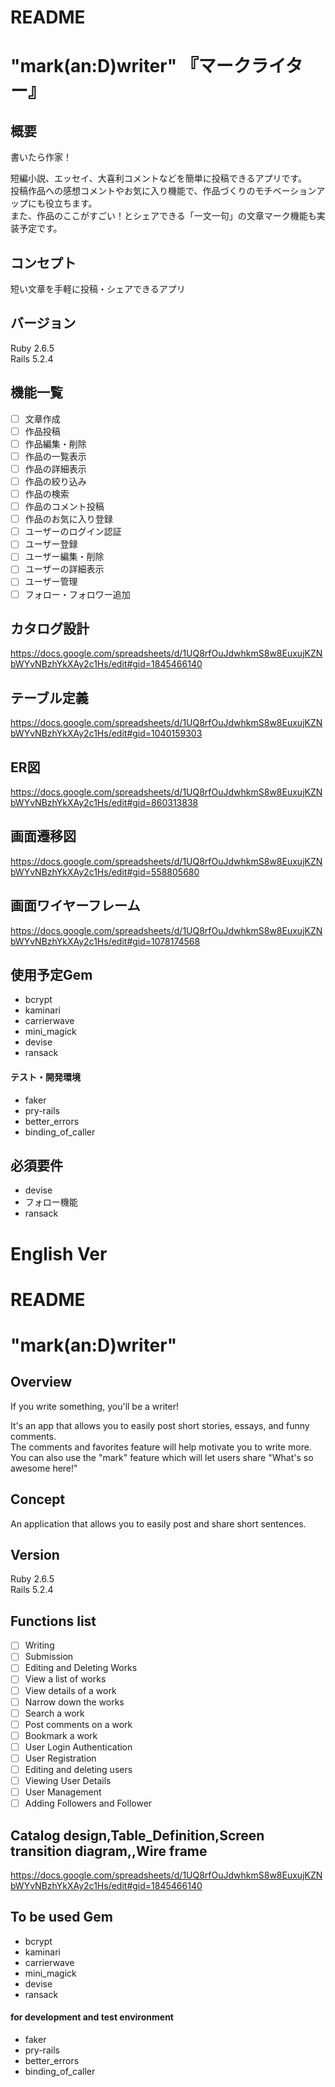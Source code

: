 # README

# "mark(an:D)writer" 『マークライター』

## 概要
書いたら作家！

短編小説、エッセイ、大喜利コメントなどを簡単に投稿できるアプリです。  
投稿作品への感想コメントやお気に入り機能で、作品づくりのモチベーションアップにも役立ちます。  
また、作品のここがすごい！とシェアできる「一文一句」の文章マーク機能も実装予定です。

## コンセプト
短い文章を手軽に投稿・シェアできるアプリ

## バージョン
Ruby 2.6.5  
Rails 5.2.4

## 機能一覧
- [ ] 文章作成
- [ ] 作品投稿
- [ ] 作品編集・削除
- [ ] 作品の一覧表示
- [ ] 作品の詳細表示
- [ ] 作品の絞り込み
- [ ] 作品の検索
- [ ] 作品のコメント投稿
- [ ] 作品のお気に入り登録
- [ ] ユーザーのログイン認証
- [ ] ユーザー登録
- [ ] ユーザー編集・削除
- [ ] ユーザーの詳細表示
- [ ] ユーザー管理
- [ ] フォロー・フォロワー追加

## カタログ設計
https://docs.google.com/spreadsheets/d/1UQ8rfOuJdwhkmS8w8EuxujKZNbWYvNBzhYkXAy2c1Hs/edit#gid=1845466140

## テーブル定義
https://docs.google.com/spreadsheets/d/1UQ8rfOuJdwhkmS8w8EuxujKZNbWYvNBzhYkXAy2c1Hs/edit#gid=1040159303

## ER図
https://docs.google.com/spreadsheets/d/1UQ8rfOuJdwhkmS8w8EuxujKZNbWYvNBzhYkXAy2c1Hs/edit#gid=860313838

## 画面遷移図
https://docs.google.com/spreadsheets/d/1UQ8rfOuJdwhkmS8w8EuxujKZNbWYvNBzhYkXAy2c1Hs/edit#gid=558805680

## 画面ワイヤーフレーム
https://docs.google.com/spreadsheets/d/1UQ8rfOuJdwhkmS8w8EuxujKZNbWYvNBzhYkXAy2c1Hs/edit#gid=1078174568

## 使用予定Gem
* bcrypt
* kaminari
* carrierwave
* mini_magick
* devise
* ransack

#### テスト・開発環境
* faker
* pry-rails
* better_errors
* binding_of_caller

## 必須要件
* devise
* フォロー機能
* ransack

# English Ver

# README

# "mark(an:D)writer"

## Overview
If you write something, you'll be a writer!

It's an app that allows you to easily post short stories, essays, and funny comments.  
The comments and favorites feature will help motivate you to write more.  
You can also use the "mark" feature which will let users share "What's so awesome here!"

## Concept
An application that allows you to easily post and share short sentences.

## Version
Ruby 2.6.5  
Rails 5.2.4

## Functions list
- [ ] Writing
- [ ] Submission
- [ ] Editing and Deleting Works
- [ ] View a list of works
- [ ] View details of a work
- [ ] Narrow down the works
- [ ] Search a work
- [ ] Post comments on a work
- [ ] Bookmark a work
- [ ] User Login Authentication
- [ ] User Registration
- [ ] Editing and deleting users
- [ ] Viewing User Details
- [ ] User Management
- [ ] Adding Followers and Follower

## Catalog design,Table_Definition,Screen transition diagram,,Wire frame
https://docs.google.com/spreadsheets/d/1UQ8rfOuJdwhkmS8w8EuxujKZNbWYvNBzhYkXAy2c1Hs/edit#gid=1845466140

## To be used Gem
* bcrypt
* kaminari
* carrierwave
* mini_magick
* devise
* ransack

#### for development and test environment
* faker
* pry-rails
* better_errors
* binding_of_caller
